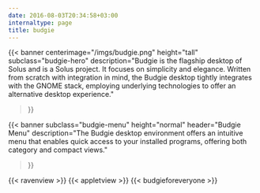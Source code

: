 ```yaml
---
date: 2016-08-03T20:34:58+03:00
internaltype: page
title: budgie
---
```


{{< banner
	centerimage="/imgs/budgie.png"
	height="tall"
	subclass="budgie-hero"
	description="Budgie is the flagship desktop of Solus and is a Solus project. It focuses on simplicity and elegance. Written from scratch with integration in mind, the Budgie desktop tightly integrates with the GNOME stack, employing underlying technologies to offer an alternative desktop experience."
>}}

{{< banner
	subclass="budgie-menu"
	height="normal"
	header="Budgie Menu"
	description="The Budgie desktop environment offers an intuitive menu that enables quick access to your installed programs, offering both category and compact views."
>}}

{{< ravenview >}}
{{< appletview >}}
{{< budgieforeveryone >}}
